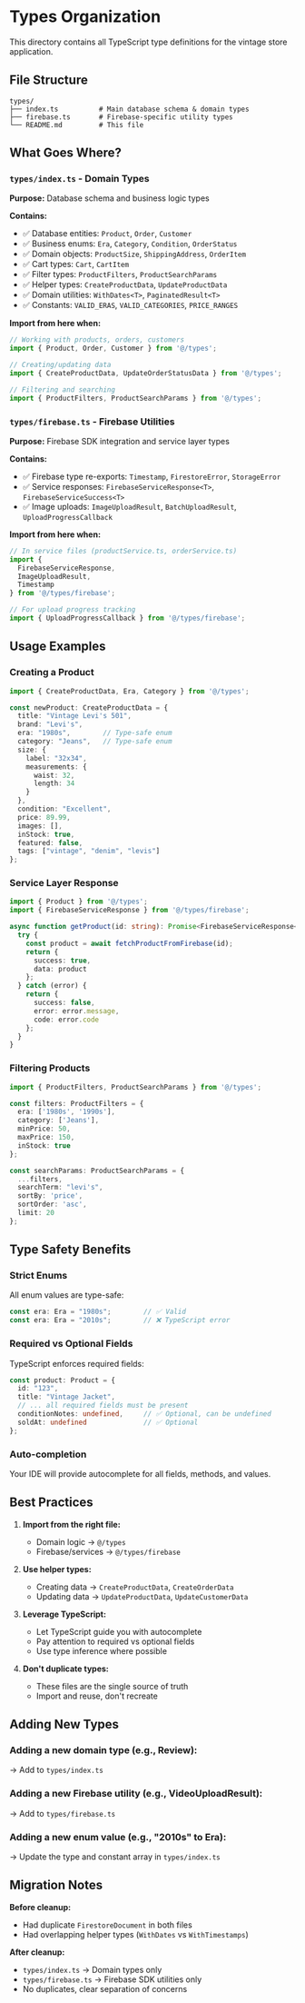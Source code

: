 # Types Organization

This directory contains all TypeScript type definitions for the vintage store application.

## File Structure

```
types/
├── index.ts          # Main database schema & domain types
├── firebase.ts       # Firebase-specific utility types
└── README.md         # This file
```

## What Goes Where?

### `types/index.ts` - Domain Types
**Purpose:** Database schema and business logic types

**Contains:**
- ✅ Database entities: `Product`, `Order`, `Customer`
- ✅ Business enums: `Era`, `Category`, `Condition`, `OrderStatus`
- ✅ Domain objects: `ProductSize`, `ShippingAddress`, `OrderItem`
- ✅ Cart types: `Cart`, `CartItem`
- ✅ Filter types: `ProductFilters`, `ProductSearchParams`
- ✅ Helper types: `CreateProductData`, `UpdateProductData`
- ✅ Domain utilities: `WithDates<T>`, `PaginatedResult<T>`
- ✅ Constants: `VALID_ERAS`, `VALID_CATEGORIES`, `PRICE_RANGES`

**Import from here when:**
```typescript
// Working with products, orders, customers
import { Product, Order, Customer } from '@/types';

// Creating/updating data
import { CreateProductData, UpdateOrderStatusData } from '@/types';

// Filtering and searching
import { ProductFilters, ProductSearchParams } from '@/types';
```

### `types/firebase.ts` - Firebase Utilities
**Purpose:** Firebase SDK integration and service layer types

**Contains:**
- ✅ Firebase type re-exports: `Timestamp`, `FirestoreError`, `StorageError`
- ✅ Service responses: `FirebaseServiceResponse<T>`, `FirebaseServiceSuccess<T>`
- ✅ Image uploads: `ImageUploadResult`, `BatchUploadResult`, `UploadProgressCallback`

**Import from here when:**
```typescript
// In service files (productService.ts, orderService.ts)
import {
  FirebaseServiceResponse,
  ImageUploadResult,
  Timestamp
} from '@/types/firebase';

// For upload progress tracking
import { UploadProgressCallback } from '@/types/firebase';
```

## Usage Examples

### Creating a Product

```typescript
import { CreateProductData, Era, Category } from '@/types';

const newProduct: CreateProductData = {
  title: "Vintage Levi's 501",
  brand: "Levi's",
  era: "1980s",        // Type-safe enum
  category: "Jeans",   // Type-safe enum
  size: {
    label: "32x34",
    measurements: {
      waist: 32,
      length: 34
    }
  },
  condition: "Excellent",
  price: 89.99,
  images: [],
  inStock: true,
  featured: false,
  tags: ["vintage", "denim", "levis"]
};
```

### Service Layer Response

```typescript
import { Product } from '@/types';
import { FirebaseServiceResponse } from '@/types/firebase';

async function getProduct(id: string): Promise<FirebaseServiceResponse<Product>> {
  try {
    const product = await fetchProductFromFirebase(id);
    return {
      success: true,
      data: product
    };
  } catch (error) {
    return {
      success: false,
      error: error.message,
      code: error.code
    };
  }
}
```

### Filtering Products

```typescript
import { ProductFilters, ProductSearchParams } from '@/types';

const filters: ProductFilters = {
  era: ['1980s', '1990s'],
  category: ['Jeans'],
  minPrice: 50,
  maxPrice: 150,
  inStock: true
};

const searchParams: ProductSearchParams = {
  ...filters,
  searchTerm: "levi's",
  sortBy: 'price',
  sortOrder: 'asc',
  limit: 20
};
```

## Type Safety Benefits

### Strict Enums
All enum values are type-safe:
```typescript
const era: Era = "1980s";        // ✅ Valid
const era: Era = "2010s";        // ❌ TypeScript error
```

### Required vs Optional Fields
TypeScript enforces required fields:
```typescript
const product: Product = {
  id: "123",
  title: "Vintage Jacket",
  // ... all required fields must be present
  conditionNotes: undefined,     // ✅ Optional, can be undefined
  soldAt: undefined              // ✅ Optional
};
```

### Auto-completion
Your IDE will provide autocomplete for all fields, methods, and values.

## Best Practices

1. **Import from the right file:**
   - Domain logic → `@/types`
   - Firebase/services → `@/types/firebase`

2. **Use helper types:**
   - Creating data → `CreateProductData`, `CreateOrderData`
   - Updating data → `UpdateProductData`, `UpdateCustomerData`

3. **Leverage TypeScript:**
   - Let TypeScript guide you with autocomplete
   - Pay attention to required vs optional fields
   - Use type inference where possible

4. **Don't duplicate types:**
   - These files are the single source of truth
   - Import and reuse, don't recreate

## Adding New Types

### Adding a new domain type (e.g., Review):
→ Add to `types/index.ts`

### Adding a new Firebase utility (e.g., VideoUploadResult):
→ Add to `types/firebase.ts`

### Adding a new enum value (e.g., "2010s" to Era):
→ Update the type and constant array in `types/index.ts`

## Migration Notes

**Before cleanup:**
- Had duplicate `FirestoreDocument` in both files
- Had overlapping helper types (`WithDates` vs `WithTimestamps`)

**After cleanup:**
- `types/index.ts` → Domain types only
- `types/firebase.ts` → Firebase SDK utilities only
- No duplicates, clear separation of concerns
